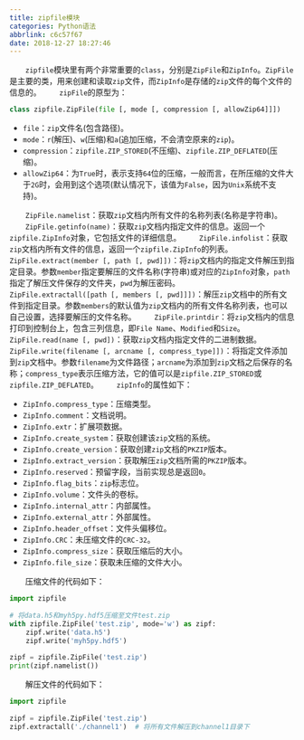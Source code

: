 ```yaml
---
title: zipfile模块
categories: Python语法
abbrlink: c6c57f67
date: 2018-12-27 18:27:46
---
```

&emsp;&emsp;`zipfile`模块里有两个非常重要的`class`，分别是`ZipFile`和`ZipInfo`。`ZipFile`是主要的类，用来创建和读取`zip`文件，而`ZipInfo`是存储的`zip`文件的每个文件的信息的。<!--more-->
&emsp;&emsp;`zipFile`的原型为：

``` python
class zipfile.ZipFile(file [, mode [, compression [, allowZip64]]])
```

- `file`：`zip`文件名(包含路径)。
- `mode`：`r`(解压)、`w`(压缩)和`a`(追加压缩，不会清空原来的`zip`)。
- `compression`：`zipfile.ZIP_STORED`(不压缩)、`zipfile.ZIP_DEFLATED`(压缩)。
- `allowZip64`：为`True`时，表示支持`64`位的压缩，一般而言，在所压缩的文件大于`2G`时，会用到这个选项(默认情况下，该值为`False`，因为`Unix`系统不支持)。

&emsp;&emsp;`ZipFile.namelist`：获取`zip`文档内所有文件的名称列表(名称是字符串)。
&emsp;&emsp;`ZipFile.getinfo(name)`：获取`zip`文档内指定文件的信息。返回一个`zipfile.ZipInfo`对象，它包括文件的详细信息。
&emsp;&emsp;`ZipFile.infolist`：获取`zip`文档内所有文件的信息，返回一个`zipfile.ZipInfo`的列表。
&emsp;&emsp;`ZipFile.extract(member [, path [, pwd]])`：将`zip`文档内的指定文件解压到指定目录。参数`member`指定要解压的文件名称(字符串)或对应的`ZipInfo`对象，`path`指定了解压文件保存的文件夹，`pwd`为解压密码。
&emsp;&emsp;`ZipFile.extractall([path [, members [, pwd]]])`：解压`zip`文档中的所有文件到指定目录。参数`members`的默认值为`zip`文档内的所有文件名称列表，也可以自己设置，选择要解压的文件名称。
&emsp;&emsp;`ZipFile.printdir`：将`zip`文档内的信息打印到控制台上，包含三列信息，即`File Name`、`Modified`和`Size`。
&emsp;&emsp;`ZipFile.read(name [, pwd])`：获取`zip`文档内指定文件的二进制数据。
&emsp;&emsp;`ZipFile.write(filename [, arcname [, compress_type]])`：将指定文件添加到`zip`文档中。参数`filename`为文件路径；`arcname`为添加到`zip`文档之后保存的名称；`compress_type`表示压缩方法，它的值可以是`zipfile.ZIP_STORED`或`zipfile.ZIP_DEFLATED`。
&emsp;&emsp;`zipInfo`的属性如下：

- `ZipInfo.compress_type`：压缩类型。
- `ZipInfo.comment`：文档说明。
- `ZipInfo.extr`：扩展项数据。
- `ZipInfo.create_system`：获取创建该`zip`文档的系统。
- `ZipInfo.create_version`：获取创建`zip`文档的`PKZIP`版本。
- `ZipInfo.extract_version`：获取解压`zip`文档所需的`PKZIP`版本。
- `ZipInfo.reserved`：预留字段，当前实现总是返回`0`。
- `ZipInfo.flag_bits`：`zip`标志位。
- `ZipInfo.volume`：文件头的卷标。
- `ZipInfo.internal_attr`：内部属性。
- `ZipInfo.external_attr`：外部属性。
- `ZipInfo.header_offset`：文件头偏移位。
- `ZipInfo.CRC`：未压缩文件的`CRC-32`。
- `ZipInfo.compress_size`：获取压缩后的大小。
- `ZipInfo.file_size`：获取未压缩的文件大小。

&emsp;&emsp;压缩文件的代码如下：

``` python
import zipfile
​
# 将data.h5和myh5py.hdf5压缩至文件test.zip
with zipfile.ZipFile('test.zip', mode='w') as zipf:
    zipf.write('data.h5')
    zipf.write('myh5py.hdf5')
​
zipf = zipfile.ZipFile('test.zip')
print(zipf.namelist())
```

&emsp;&emsp;解压文件的代码如下：

``` python
import zipfile
​
zipf = zipfile.ZipFile('test.zip')
zipf.extractall('./channel1')  # 将所有文件解压到channel1目录下
```